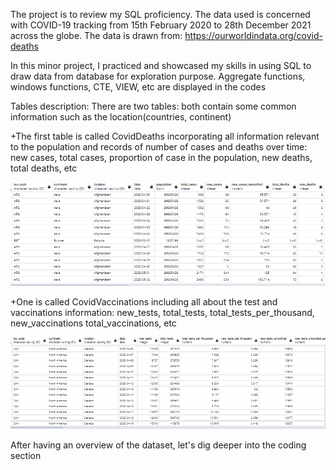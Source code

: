 The project is to review my SQL proficiency. The data used is concerned with COVID-19 tracking from 15th February 2020 to 28th December 2021 across the globe. The data is drawn from: https://ourworldindata.org/covid-deaths

In this minor project, I practiced and showcased my skills in using SQL to draw data from database for exploration purpose. Aggregate functions, windows functions, CTE, VIEW, etc are displayed in the codes

Tables description:
There are two tables: both contain some common information such as the location(countries, continent)

+The first table is called CovidDeaths incorporating all information relevant to the population and records of number of cases and deaths over time:  new cases, total cases, proportion of case in the population, new deaths, total deaths, etc 

![Examples rows of covidDeaths table](images/coviddeaths%20data%20tables%20examples.png)


+One is called CovidVaccinations including all about the test and vaccinations information: new_tests, total_tests, total_tests_per_thousand, new_vaccinations total_vaccinations, etc

![Examples rows of covidVaccinations table](images/covidvaccinations%20tables%20examples.png)


After having an overview of the dataset, let's dig deeper into the coding section

